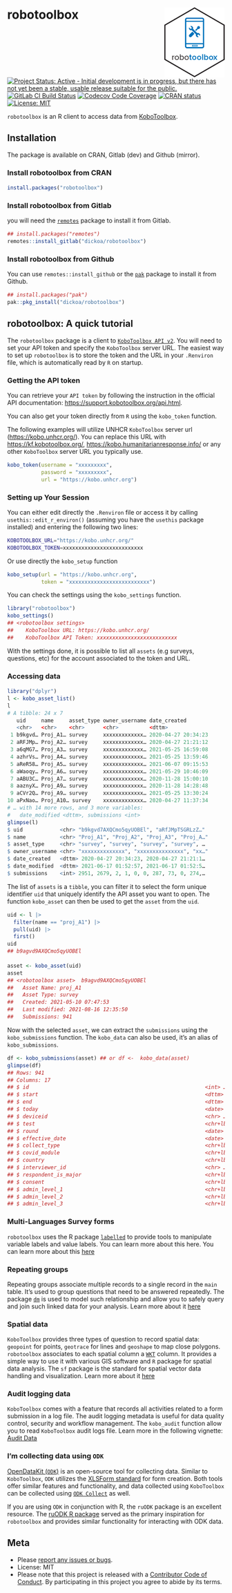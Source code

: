 
<!-- README.md is generated from README.Rmd. Please edit that file -->

# robotoolbox <img src="man/figures/robotoolbox_hex.png" align="right" width="140" />

[![Project Status: Active - Initial development is in progress, but
there has not yet been a stable, usable release suitable for the
public.](https://www.repostatus.org/badges/latest/wip.svg)](https://www.repostatus.org/#wip)
[![GitLab CI Build
Status](https://gitlab.com/dickoa/robotoolbox/badges/master/pipeline.svg)](https://gitlab.com/dickoa/robotoolbox/-/pipelines)
[![Codecov Code
Coverage](https://codecov.io/gl/dickoa/robotoolbox/branch/master/graph/badge.svg)](https://app.codecov.io/gl/dickoa/robotoolbox)
[![CRAN
status](https://www.r-pkg.org/badges/version/robotoolbox)](https://CRAN.R-project.org/package=robotoolbox)
[![License:
MIT](https://img.shields.io/badge/License-MIT-yellow.svg)](https://opensource.org/license/mit/)

`robotoolbox` is an R client to access data from
[KoboToolbox](https://www.kobotoolbox.org/).

## Installation

The package is available on CRAN, Gitlab (dev) and Github (mirror).

### Install robotoolbox from CRAN

``` r
install.packages("robotoolbox")
```

### Install robotoolbox from Gitlab

you will need the [`remotes`](https://github.com/r-lib/remotes) package
to install it from Gitlab.

``` r
## install.packages("remotes")
remotes::install_gitlab("dickoa/robotoolbox")
```

### Install robotoolbox from Github

You can use `remotes::install_github` or the
[`pak`](https://github.com/r-lib/pak) package to install it from Github.

``` r
## install.packages("pak")
pak::pkg_install("dickoa/robotoolbox")
```

## robotoolbox: A quick tutorial

The `robotoolbox` package is a client to
[`KoboToolbox API v2`](https://support.kobotoolbox.org/api.html). You
will need to set your API token and specify the `KoboToolbox` server
URL. The easiest way to set up `robotoolbox` is to store the token and
the URL in your `.Renviron` file, which is automatically read by `R` on
startup.

### Getting the API token

You can retrieve your `API token` by following the instruction in the
official API documentation: <https://support.kobotoolbox.org/api.html>.

You can also get your token directly from `R` using the `kobo_token`
function.

The following examples will utilize UNHCR `KoboToolbox` server url
(<https://kobo.unhcr.org/>). You can replace this URL with
<https://kf.kobotoolbox.org/>, <https://kobo.humanitarianresponse.info/>
or any other `KoboToolbox` server URL you typically use.

``` r
kobo_token(username = "xxxxxxxxx",
           password = "xxxxxxxxx",
           url = "https://kobo.unhcr.org")
```

### Setting up Your Session

You can either edit directly the `.Renviron` file or access it by
calling `usethis::edit_r_environ()` (assuming you have the `usethis`
package installed) and entering the following two lines:

``` bash
KOBOTOOLBOX_URL="https://kobo.unhcr.org/"
KOBOTOOLBOX_TOKEN=xxxxxxxxxxxxxxxxxxxxxxxxxx
```

Or use directly the `kobo_setup` function

``` r
kobo_setup(url = "https://kobo.unhcr.org",
           token = "xxxxxxxxxxxxxxxxxxxxxxxxxx")
```

You can check the settings using the `kobo_settings` function.

``` r
library("robotoolbox")
kobo_settings()
## <robotoolbox settings>
##    KoboToolbox URL: https://kobo.unhcr.org/
##    KoboToolbox API Token: xxxxxxxxxxxxxxxxxxxxxxxxxx
```

With the settings done, it is possible to list all `assets` (e.g
surveys, questions, etc) for the account associated to the token and
URL.

### Accessing data

``` r
library("dplyr")
l <- kobo_asset_list()
l
# A tibble: 24 x 7
   uid     name     asset_type owner_username date_created
   <chr>   <chr>    <chr>      <chr>          <dttm>
 1 b9kgvd… Proj_A1… survey     xxxxxxxxxxxxx… 2020-04-27 20:34:23
 2 aRFJMp… Proj_A2… survey     xxxxxxxxxxxxx… 2020-04-27 21:21:12
 3 a6qMG7… Proj_A3… survey     xxxxxxxxxxxxx… 2021-05-25 16:59:08
 4 azhrVs… Proj_A4… survey     xxxxxxxxxxxxx… 2021-05-25 13:59:46
 5 aReR58… Proj_A5… survey     xxxxxxxxxxxxx… 2021-06-07 09:15:53
 6 aWaoqy… Proj_A6… survey     xxxxxxxxxxxxx… 2021-05-29 10:46:09
 7 aABU3C… Proj_A7… survey     xxxxxxxxxxxxx… 2020-11-28 15:00:10
 8 aaznyX… Proj_A9… survey     xxxxxxxxxxxxx… 2020-11-28 14:28:48
 9 aCVr2Q… Proj_A9… survey     xxxxxxxxxxxxx… 2021-05-25 13:30:24
10 aPxNao… Proj_A10… survey    xxxxxxxxxxxxx… 2020-04-27 11:37:34
# … with 14 more rows, and 3 more variables:
#   date_modified <dttm>, submissions <int>
glimpse(l)
$ uid            <chr> "b9kgvd7AXQCmo5qyUOBEl", "aRfJMpTSGRLzZ…"
$ name           <chr> "Proj_A1", "Proj_A2", "Proj_A3", "Proj_A…"
$ asset_type     <chr> "survey", "survey", "survey", "survey", …
$ owner_username <chr> "xxxxxxxxxxxxxx", "xxxxxxxxxxxxxxx", "xx…"
$ date_created   <dttm> 2020-04-27 20:34:23, 2020-04-27 21:21:1…
$ date_modified  <dttm> 2021-06-17 01:52:57, 2021-06-17 01:52:5…
$ submissions    <int> 2951, 2679, 2, 1, 0, 0, 287, 73, 0, 274,…
```

The list of `assets` is a `tibble`, you can filter it to select the form
unique identifier `uid` that uniquely identify the API asset you want to
open. The function `kobo_asset` can then be used to get the `asset` from
the `uid`.

``` r
uid <- l |>
  filter(name == "proj_A1") |>
  pull(uid) |>
  first()
uid
## b9agvd9AXQCmo5qyUOBEl

asset <- kobo_asset(uid)
asset
## <robotoolbox asset>  b9agvd9AXQCmo5qyUOBEl
##   Asset Name: proj_A1
##   Asset Type: survey
##   Created: 2021-05-10 07:47:53
##   Last modified: 2021-08-16 12:35:50
##   Submissions: 941
```

Now with the selected `asset`, we can extract the `submissions` using
the `kobo_submissions` function. The `kobo_data` can also be used, it’s
an alias of `kobo_submissions`.

``` r
df <- kobo_submissions(asset) ## or df <-  kobo_data(asset)
glimpse(df)
## Rows: 941
## Columns: 17
## $ id                                                         <int> …
## $ start                                                      <dttm> …
## $ end                                                        <dttm> …
## $ today                                                      <date> …
## $ deviceid                                                   <chr> …
## $ test                                                       <chr+lbl> …
## $ round                                                      <date> …
## $ effective_date                                             <date> …
## $ collect_type                                               <chr+lbl> …
## $ covid_module                                               <chr+lbl> …
## $ country                                                    <chr+lbl> …
## $ interviewer_id                                             <chr> …
## $ respondent_is_major                                        <chr+lbl> …
## $ consent                                                    <chr+lbl> …
## $ admin_level_1                                              <chr+lbl> …
## $ admin_level_2                                              <chr+lbl> …
## $ admin_level_3                                              <chr+lbl> …
```

### Multi-Languages Survey forms

`robotoolbox` uses the R package
[`labelled`](https://larmarange.github.io/labelled/) to provide tools to
manipulate variable labels and value labels. You can learn more about
this here. You can learn more about this
[here](https://dickoa.gitlab.io/robotoolbox/articles/multilang-forms.html)

### Repeating groups

Repeating groups associate multiple records to a single record in the
`main` table. It’s used to group questions that need to be answered
repeatedly. The package [`dm`](https://dm.cynkra.com) is used to model
such relationship and allow you to safely query and join such linked
data for your analysis. Learn more about it
[here](https://dickoa.gitlab.io/robotoolbox/articles/repeat-group-data.html)

### Spatial data

`KoboToolbox` provides three types of question to record spatial data:
`geopoint` for points, `geotrace` for lines and `geoshape` to map close
polygons. `robotoolbox` associates to each spatial column a
[`WKT`](https://libgeos.org/specifications/wkt/) column. It provides a
simple way to use it with various GIS software and `R` package for
spatial data analysis. The `sf` package is the standard for spatial
vector data handling and visualization. Learn more about it
[here](https://dickoa.gitlab.io/robotoolbox/articles/spatial-data.html)

### Audit logging data

`KoboToolbox` comes with a feature that records all activities related
to a form submission in a log file. The audit logging metadata is useful
for data quality control, security and workflow management. The
`kobo_audit` function allow you to read `KoboToolbox` audit logs file.
Learn more in the following vignette: [Audit
Data](https://dickoa.gitlab.io/robotoolbox/articles/audit-data.html)

### I’m collecting data using `ODK`

[OpenDataKit (`ODK`)](https://getodk.org/) is an open-source tool for
collecting data. Similar to `KoboToolbox`, `ODK` utilizes the [XLSForm
standard](https://xlsform.org/en/) for form creation. Both tools offer
similar features and functionality, and data collected using
`KoboToolbox` can be collected using
[`ODK Collect`](https://docs.getodk.org/collect-intro/) as well.

If you are using `ODK` in conjunction with R, the `ruODK` package is an
excellent resource. The [ruODK R
package](https://docs.ropensci.org/ruODK/index.html) served as the
primary inspiration for `robotoolbox` and provides similar functionality
for interacting with ODK data.

## Meta

- Please [report any issues or
  bugs](https://gitlab.com/dickoa/robotoolbox/-/issues).
- License: MIT
- Please note that this project is released with a [Contributor Code of
  Conduct](https://dickoa.gitlab.io/robotoolbox/CODE_OF_CONDUCT.html).
  By participating in this project you agree to abide by its terms.
